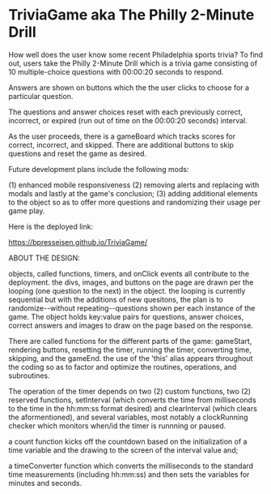 # TriviaGame aka The Philly 2-Minute Drill

How well does the user know some recent Philadelphia sports trivia? To find out, users take the Philly 2-Minute Drill which is a trivia game consisting of 10 multiple-choice questions with 00:00:20 seconds to respond. 

Answers are shown on buttons which the the user clicks to choose for a particular question. 

The questions and answer choices reset with each previously correct, incorrect, or expired (run out of time on the 00:00:20 seconds) interval.

As the user proceeds, there is a gameBoard which tracks scores for correct, incorrect, and skipped. There are additional buttons to skip questions and reset the game as desired.

Future development plans include the following mods:

(1) enhanced mobile responsiveness (2) removing alerts and replacing with modals and lastly at the game's conclusion; (3) adding additional elements to the object so as to offer more questions and randomizing their usage per game play.

Here is the deployed link:

https://bpresseisen.github.io/TriviaGame/

ABOUT THE DESIGN:

objects, called functions, timers, and onClick events all contribute to the deployment. the divs, images, and buttons on the page are drawn per the looping (one question to the next) in the object. the looping is currently sequential but with the additions of new quesitons, the plan is to randomize--without repeating--questions shown per each instance of the game. The object holds key:value pairs for questions, answer choices, correct answers and images to draw on the page based on the response. 

There are called functions for the different parts of the game: gameStart, rendering buttons, resetting the timer, running the timer, converting time, skipping, and the gameEnd. the use of the 'this' alias appears throughout the coding so as to factor and optimize the routines, operations, and subroutines.

The operation of the timer depends on two (2) custom functions, two (2) reserved functions, setInterval (which converts the time from milliseconds to the time in the hh:mm:ss format desired) and clearInterval (which clears the aformentioned), and several variables, most notably a clockRunning checker which monitors when/id the timer is runnning or paused.

a count function kicks off the countdown based on the initialization of a time variable and the drawing to the screen of the interval value and;

a timeConverter function which converts the milliseconds to the standard time measurements (including hh:mm:ss) and then sets the variables for minutes and seconds.
